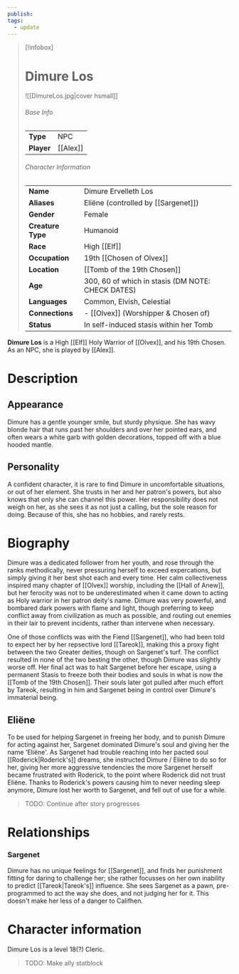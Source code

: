 ```yaml
---
publish: 
tags:
  - update
---
```

> [!infobox]  
> # Dimure Los
> ![[DimureLos.jpg|cover hsmall]]  
> ###### Base Info
> | | |  
> |---|---|  
> | **Type** | NPC |
> | **Player** | [[Alex]] |
> ###### Character Information  
> | | |  
> |---|---|  
> | **Name** | Dimure Ervelleth Los |
> | **Aliases** | Eliëne (controlled by [[Sargenet]]) |
> | **Gender** | Female | 
> | **Creature Type** | Humanoid |
> | **Race** | High [[Elf]] |  
> | **Occupation** | 19th [[Chosen of Olvex]] |  
> | **Location** | [[Tomb of the 19th Chosen]] |
> | **Age** | 300, 60 of which in stasis (DM NOTE: CHECK DATES) |
> | **Languages** | Common, Elvish, Celestial | 
> | **Connections** | - [[Olvex]] (Worshipper & Chosen of) |
> | **Status** | In self-induced stasis within her Tomb |

**Dimure Los** is a High [[Elf]] Holy Warrior of [[Olvex]], and his 19th Chosen. As an NPC, she is played by [[Alex]].
# Description
## Appearance
Dimure has a gentle younger smile, but sturdy physique. She has wavy blonde hair that runs past her shoulders and over her pointed ears, and often wears a white garb with golden decorations, topped off with a blue hooded mantle. 
## Personality
A confident character, it is rare to find Dimure in uncomfortable situations, or out of her element. She trusts in her and her patron's powers, but also knows that only she can channel this power. Her responsibility does not weigh on her, as she sees it as not just a calling, but the sole reason for doing. Because of this, she has no hobbies, and rarely rests.
# Biography
Dimure was a dedicated follower from her youth, and rose through the ranks methodically, never pressuring herself to exceed expercations, but simply giving it her best shot each and every time. Her calm collectiveness inspired many chapter of [[Olvex]] worship, including the [[Hall of Anew]], but her ferocity was not to be underestimated when it came down to acting as Holy warrior in her patron deity's name. Dimure was very powerful, and bombared dark powers with flame and light, though preferring to keep conflict away from civilization as much as possible, and routing out enemies in their lair to prevent incidents, rather than intervene when necessary.

One of those conflicts was with the Fiend [[Sargenet]], who had been told to expect her by her repsective lord [[Tareok]], making this a proxy fight between the two Greater deities, though on Sargenet's turf. The conflict resulted in none of the two besting the other, though Dimure was slightly worse off. Her final act was to halt Sargenet before her escape, using a permanent Stasis to freeze both their bodies and souls in what is now the [[Tomb of the 19th Chosen]]. Their souls later got pulled after much effort by Tareok, resulting in him and Sargenet being in control over Dimure's immaterial being.
## Eliëne
To be used for helping Sargenet in freeing her body, and to punish Dimure for acting against her, Sargenet dominated Dimure's soul and giving her the name 'Eliëne'. As Sargenet had trouble reaching into her pacted soul [[Roderick|Roderick's]] dreams, she instructed Dimure / Eliëne to do so for her, giving her more aggressive tendencies the more Sargenet herself became frustrated with Roderick, to the point where Roderick did not trust Eliëne. Thanks to Roderick's powers causing him to never needing sleep anymore, Dimure lost her worth to Sargenet, and fell out of use for a while.

> TODO: Continue after story progresses
# Relationships
### Sargenet
Dimure has no unique feelings for [[Sargenet]], and finds her punishment fitting for daring to challenge her; she rather focusses on her own inability to predict [[Tareok|Tareok's]] influence. She sees Sargenet as a pawn, pre-programmed to act the way she does, and not judging her for it. This doesn't make her less of a danger to Califhen.
# Character information
Dimure Los is a level 18(?) Cleric.

> TODO: Make ally statblock
